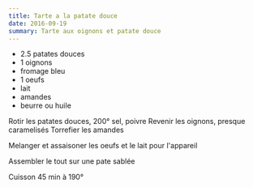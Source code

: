 ```yaml
---
title: Tarte a la patate douce
date: 2016-09-19
summary: Tarte aux oignons et patate douce
---
```


* 2.5 patates douces
* 1 oignons
* fromage bleu
* 1 oeufs
* lait
* amandes
* beurre ou huile


Rotir les patates douces, 200° sel, poivre
Revenir les oignons, presque caramelisés
Torrefier les amandes

Melanger et assaisoner les oeufs et le lait pour l'appareil

Assembler le tout sur une pate sablée

Cuisson 45 min à 190°

